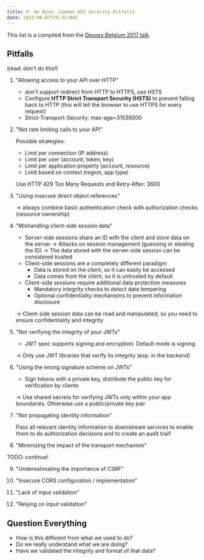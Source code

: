 ```yaml
---
title: P. De Ryck: Common API Security Pitfalls
date: 2022-06-07T20:33:04Z
---
```


This list is a compiled from the [Devoxx Belgium 2017 talk](https://www.youtube.com/watch?v=YQzU8xEBiPg).

## Pitfalls

(read: don't do this!)

1. "Allowing access to your API over HTTP"

    * don't support redirect from HTTP to HTTPS, use HSTS
    * Configure **HTTP Strict Transport Security (HSTS)** to prevent falling back to HTTP (this will tell the browser to use HTTPS for every request)
    * Strict-Transport-Security: max-age=31536000

2. "Not rate limiting calls to your API"

    Possible strategies:

    * Limit per connection (IP address)
    * Limit per user (account, token, key)
    * Limit per application property (account, resource)
    * Limit based on context (region, app type)

    Use HTTP 429 Too Many Requests
    and Retry-After: 3600

3. "Using insecure direct object references"

    -> always combine basic authentication check with authorization checks (resource ownership)

4. "Mishandling client-side session data"

    * Server-side sessions share an ID with the client and store data on the server
      -> Attacks on session management (guessing or stealing the ID)
      -> The data stored with the server-side session can be considered trusted
    * Client-side sessions are a completely different paradigm
      * Data is stored on the client, so it can easily be accessed
      * Data comes from the client, so it is untrusted by default
    * Client-side sessions require additional data protection measures
      * Mandatory integrity checks to detect data tempering
      * Optional confidentiality mechanisms to prevent information disclosure

    -> Client-side session data can be read and manipulated, so you need to ensure confidentiality and integrity

5. "Not verifying the integrity of your JWTs"

    * JWT spec supports signing and encryption. Default mode is signing

    -> Only use JWT libraries that verify its integrity (esp. in the backend)

6. "Using the wrong signature scheme on JWTs"

    * Sign tokens with a private key, distribute the public key for verification by clients

    -> Use shared secrets for verifying JWTs only within your app boundaries. Otherwise use a public/private key pair

7. "Not propagating identity information"

    Pass all relevant identity information to downstream services to enable them to do authorization decisions and to create an audit trail!

8. "Minimizing the impact of the transport mechanism"

TODO: continue!

9. "Underestimating the importance of CSRF"

10. "Insecure CORS configuration / implementation"

11. "Lack of input validation"

12. "Relying on input validation"

## Question Everything

* How is this different from what we used to do?
* Do we really understand what we are doing?
* Have we validated the integrity and format of that data?

